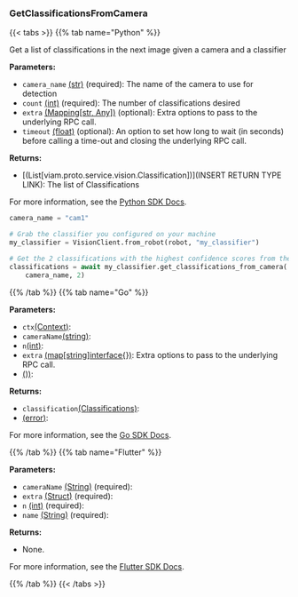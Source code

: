 ### GetClassificationsFromCamera

{{< tabs >}}
{{% tab name="Python" %}}

Get a list of classifications in the next image given a camera and a classifier

**Parameters:**

- `camera_name` [(str)](https://docs.python.org/3/library/stdtypes.html#text-sequence-type-str) (required): The name of the camera to use for detection
- `count` [(int)](https://docs.python.org/3/library/stdtypes.html#numeric-types-int-float-complex) (required): The number of classifications desired
- `extra` [(Mapping[str, Any])](<INSERT PARAM TYPE LINK>) (optional): Extra options to pass to the underlying RPC call.
- `timeout` [(float)](<INSERT PARAM TYPE LINK>) (optional): An option to set how long to wait (in seconds) before calling a time-out and closing the underlying RPC call.

**Returns:**

- [(List[viam.proto.service.vision.Classification])](INSERT RETURN TYPE LINK): The list of Classifications

For more information, see the [Python SDK Docs](https://python.viam.dev/autoapi/viam/services/vision/client/index.html#viam.services.vision.client.VisionClient.get_classifications_from_camera).

``` python {class="line-numbers linkable-line-numbers"}
camera_name = "cam1"

# Grab the classifier you configured on your machine
my_classifier = VisionClient.from_robot(robot, "my_classifier")

# Get the 2 classifications with the highest confidence scores from the next image from the camera
classifications = await my_classifier.get_classifications_from_camera(
    camera_name, 2)
```

{{% /tab %}}
{{% tab name="Go" %}}

**Parameters:**

- `ctx`[(Context)](https://pkg.go.dev/context#Context):
- `cameraName`[(string)](https://pkg.go.dev/builtin#string):
- `n`[(int)](https://pkg.go.dev/builtin#int):
- `extra` [(map[string]interface\{\})](https://go.dev/blog/maps): Extra options to pass to the underlying RPC call.
- [())](<INSERT PARAM TYPE LINK>):

**Returns:**

- `classification`[(Classifications)](https://pkg.go.dev/go.viam.com/rdk@v0.26.0/vision/classification#Classifications):
- [(error)](https://pkg.go.dev/builtin#error):

For more information, see the [Go SDK Docs](https://pkg.go.dev/go.viam.com/rdk/services/vision#Service).

{{% /tab %}}
{{% tab name="Flutter" %}}

**Parameters:**

- `cameraName` [(String)](https://api.flutter.dev/flutter/dart-core/String-class.html) (required):
- `extra` [(Struct)](<INSERT PARAM TYPE LINK>) (required):
- `n` [(int)](https://api.flutter.dev/flutter/dart-core/int-class.html) (required):
- `name` [(String)](https://api.flutter.dev/flutter/dart-core/String-class.html) (required):

**Returns:**

- None.

For more information, see the [Flutter SDK Docs](https://flutter.viam.dev/viam_protos.service.vision/VisionServiceClient/getClassificationsFromCamera.html).

{{% /tab %}}
{{< /tabs >}}
